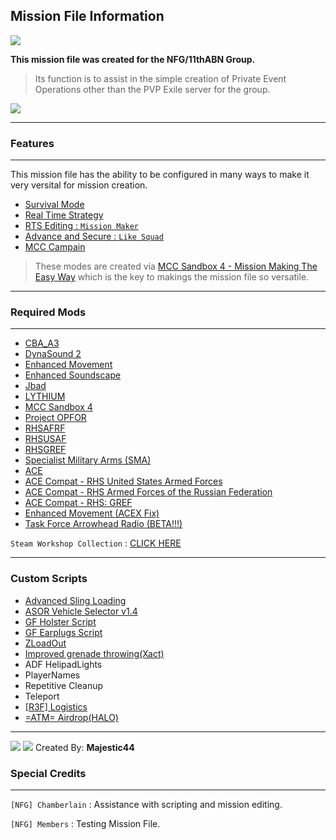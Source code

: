 ## Mission File Information

![](https://i.imgur.com/7rnZjPb.jpg)

**This mission file was created for the NFG/11thABN Group.**
> Its function is to assist in the simple creation of Private Event Operations other than the PVP Exile server for the group.

[![](https://i.imgur.com/fdXkDEK.jpg)](https://steamcommunity.com/sharedfiles/filedetails/?id=1778281105)

------------

### Features

------------
This mission file has the ability to be configured in many ways to make it very versital for mission creation.
- [Survival Mode](https://mccsandbox.fandom.com/wiki/Survive_mod)
- [Real Time Strategy](https://mccsandbox.fandom.com/wiki/Rts)
- [RTS Editing : `Mission Maker`](https://mccsandbox.fandom.com/wiki/RTS_editing)
- [Advance and Secure : `Like Squad`](https://mccsandbox.fandom.com/wiki/Aas)
- [MCC Campain](https://mccsandbox.fandom.com/wiki/Campaign)

> These modes are created via [MCC Sandbox 4 - Mission Making The Easy Way](https://steamcommunity.com/sharedfiles/filedetails/?id=338988835) which is the key to makings the mission file so versatile.

------------

### Required Mods

------------

- [CBA_A3](https://steamcommunity.com/sharedfiles/filedetails/?id=450814997)
- [DynaSound 2](https://steamcommunity.com/sharedfiles/filedetails/?id=825181638)
- [Enhanced Movement](https://steamcommunity.com/sharedfiles/filedetails/?id=333310405)
- [Enhanced Soundscape](https://steamcommunity.com/sharedfiles/filedetails/?id=825179978)
- [Jbad](https://steamcommunity.com/sharedfiles/filedetails/?id=520618345)
- [LYTHIUM](https://steamcommunity.com/sharedfiles/filedetails/?id=909547724)
- [MCC Sandbox 4](https://steamcommunity.com/sharedfiles/filedetails/?id=338988835)
- [Project OPFOR](https://steamcommunity.com/sharedfiles/filedetails/?id=735566597)
- [RHSAFRF](https://steamcommunity.com/sharedfiles/filedetails/?id=843425103)
- [RHSUSAF](https://steamcommunity.com/sharedfiles/filedetails/?id=843577117)
- [RHSGREF](https://steamcommunity.com/sharedfiles/filedetails/?id=843593391)
- [Specialist Military Arms (SMA)](https://steamcommunity.com/sharedfiles/filedetails/?id=699630614)
- [ACE](https://steamcommunity.com/sharedfiles/filedetails/?id=463939057)
- [ACE Compat - RHS United States Armed Forces](https://steamcommunity.com/sharedfiles/filedetails/?id=773125288)
- [ACE Compat - RHS Armed Forces of the Russian Federation](https://steamcommunity.com/sharedfiles/filedetails/?id=773131200)
- [ACE Compat - RHS: GREF](https://steamcommunity.com/sharedfiles/filedetails/?id=884966711)
- [Enhanced Movement (ACEX Fix)](https://steamcommunity.com/sharedfiles/filedetails/?id=1586691629)
- [Task Force Arrowhead Radio (BETA!!!)](https://steamcommunity.com/sharedfiles/filedetails/?id=894678801)



`Steam Workshop Collection` : [CLICK HERE](https://steamcommunity.com/sharedfiles/filedetails/?id=1779705575)

------------

### Custom Scripts

- [Advanced Sling Loading](http://www.armaholic.com/page.php?id=30334)
- [ASOR Vehicle Selector v1.4](http://www.armaholic.com/page.php?id=28105)
- [GF Holster Script](http://www.armaholic.com/page.php?id=33897)
- [GF Earplugs Script](http://www.armaholic.com/page.php?id=33898)
- [ZLoadOut](http://www.armaholic.com/page.php?id=33618)
- [Improved grenade throwing(Xact)](http://www.armaholic.com/page.php?id=32113)
- ADF HelipadLights
- PlayerNames
- Repetitive Cleanup
- Teleport
- [[R3F] Logistics](https://forums.bohemia.net/forums/topic/170033-r3f-logistics/)
- [=ATM= Airdrop(HALO)](http://www.armaholic.com/page.php?id=21307)

------------
![](https://i.imgur.com/Kf7mAQj.png)
![](https://i.imgur.com/xIGCWRi.png) Created By: **Majestic44**

### Special Credits

------------

`[NFG] Chamberlain` : Assistance with scripting and mission editing.

`[NFG] Members` : Testing Mission File.

